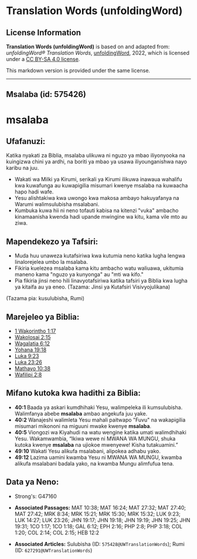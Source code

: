 # Translation Words (unfoldingWord)

## License Information

**Translation Words (unfoldingWord)** is based on and adapted from: _unfoldingWord® Translation Words_, [unfoldingWord](https://unfoldingword.org/utw), 2022, which is licensed under a [CC BY-SA 4.0 license](https://creativecommons.org/licenses/by-sa/4.0/legalcode.en).

This markdown version is provided under the same license.



--------------------------------

## Msalaba (id: 575426)

msalaba
=======

Ufafanuzi:
----------

Katika nyakati za Biblia, msalaba ulikuwa ni nguzo ya mbao iliyonyooka na kuingizwa chini ya ardhi, na boriti ya mbao ya usawa iliyounganishwa nayo karibu na juu.

* Wakati wa Milki ya Kirumi, serikali ya Kirumi ilikuwa inawaua wahalifu kwa kuwafunga au kuwapigilia misumari kwenye msalaba na kuwaacha hapo hadi wafe.
* Yesu alishtakiwa kwa uwongo kwa makosa ambayo hakuyafanya na Warumi walimsulubisha msalabani.
* Kumbuka kuwa hii ni neno tofauti kabisa na kitenzi "vuka" ambacho kinamaanisha kwenda hadi upande mwingine wa kitu, kama vile mto au ziwa.

Mapendekezo ya Tafsiri:
-----------------------

* Muda huu unaweza kutafsiriwa kwa kutumia neno katika lugha lengwa linalorejelea umbo la msalaba.
* Fikiria kuelezea msalaba kama kitu ambacho watu waliuawa, ukitumia maneno kama "nguzo ya kunyonga" au "mti wa kifo."
* Pia fikiria jinsi neno hili linavyotafsiriwa katika tafsiri ya Biblia kwa lugha ya kitaifa au ya eneo. (Tazama: Jinsi ya Kutafsiri Visivyojulikana)

(Tazama pia: kusulubisha, Rumi)

Marejeleo ya Biblia:
--------------------

* [1 Wakorintho 1:17](https://ref.ly/1Cor1:17)
* [Wakolosai 2:15](https://ref.ly/Col2:15)
* [Wagalatia 6:12](https://ref.ly/Gal6:12)
* [Yohana 19:18](https://ref.ly/John19:18)
* [Luka 9:23](https://ref.ly/Luke9:23)
* [Luka 23:26](https://ref.ly/Luke23:26)
* [Mathayo 10:38](https://ref.ly/Matt10:38)
* [Wafilipi 2:8](https://ref.ly/Phil2:8)

Mifano kutoka kwa hadithi za Biblia:
------------------------------------

* **40:1** Baada ya askari kumdhihaki Yesu, walimpeleka ili kumsulubisha. Walimfanya abebe **msalaba** ambao angekufa juu yake.
* **40:2** Wanajeshi walimleta Yesu mahali paitwapo "Fuvu" na wakapigilia misumari mikononi na miguuni mwake kwenye **msalaba**.
* **40:5** Viongozi wa Kiyahudi na watu wengine katika umati walimdhihaki Yesu. Wakamwambia, “Ikiwa wewe ni MWANA WA MUNGU, shuka kutoka kwenye **msalaba** na ujiokoe mwenyewe! Kisha tutakuamini.”
* **49:10** Wakati Yesu alikufa msalabani, alipokea adhabu yako.
* **49:12** Lazima uamini kwamba Yesu ni MWANA WA MUNGU, kwamba alikufa msalabani badala yako, na kwamba Mungu alimfufua tena.

Data ya Neno:
-------------

* Strong's: G47160

* **Associated Passages:** MAT 10:38; MAT 16:24; MAT 27:32; MAT 27:40; MAT 27:42; MRK 8:34; MRK 15:21; MRK 15:30; MRK 15:32; LUK 9:23; LUK 14:27; LUK 23:26; JHN 19:17; JHN 19:18; JHN 19:19; JHN 19:25; JHN 19:31; 1CO 1:17; 1CO 1:18; GAL 6:12; EPH 2:16; PHP 2:8; PHP 3:18; COL 1:20; COL 2:14; COL 2:15; HEB 12:2
* **Associated Articles:** Sulubisha (ID: `575428@UWTranslationWords`); Rumi (ID: `627291@UWTranslationWords`)

